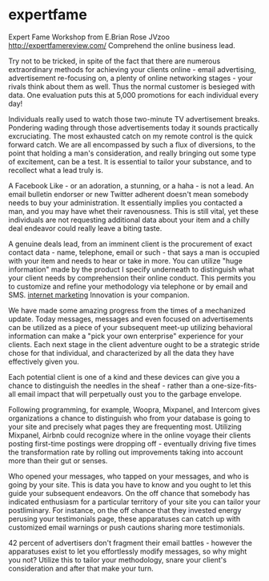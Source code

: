 # expertfame
Expert Fame Workshop from E.Brian  Rose JVzoo
http://expertfamereview.com/
Comprehend the online business lead. 

Try not to be tricked, in spite of the fact that there are numerous extraordinary methods for achieving your clients online - email advertising, advertisement re-focusing on, a plenty of online networking stages - your rivals think about them as well. Thus the normal customer is besieged with data. One evaluation puts this at 5,000 promotions for each individual every day! 

Individuals really used to watch those two-minute TV advertisement breaks. Pondering wading through those advertisements today it sounds practically excruciating. The most exhausted catch on my remote control is the quick forward catch. We are all encompassed by such a flux of diversions, to the point that holding a man's consideration, and really bringing out some type of excitement, can be a test. It is essential to tailor your substance, and to recollect what a lead truly is. 

A Facebook Like - or an adoration, a stunning, or a haha - is not a lead. An email bulletin endorser or new Twitter adherent doesn't mean somebody needs to buy your administration. It essentially implies you contacted a man, and you may have whet their ravenousness. This is still vital, yet these individuals are not requesting additional data about your item and a chilly deal endeavor could really leave a biting taste. 

A genuine deals lead, from an imminent client is the procurement of exact contact data - name, telephone, email or such - that says a man is occupied with your item and needs to hear or take in more. You can utilize "huge information" made by the product I specify underneath to distinguish what your client needs by comprehension their online conduct. This permits you to customize and refine your methodology via telephone or by email and SMS.
<a href="http://expertfamereview.com/">internet marketing</a>
Innovation is your companion.

We have made some amazing progress from the times of a mechanized update. Today messages, messages and even focused on advertisements can be utilized as a piece of your subsequent meet-up utilizing behavioral information can make a "pick your own enterprise" experience for your clients. Each next stage in the client adventure ought to be a strategic stride chose for that individual, and characterized by all the data they have effectively given you. 

Each potential client is one of a kind and these devices can give you a chance to distinguish the needles in the sheaf - rather than a one-size-fits-all email impact that will perpetually oust you to the garbage envelope. 

Following programming, for example, Woopra, Mixpanel, and Intercom gives organizations a chance to distinguish who from your database is going to your site and precisely what pages they are frequenting most. Utilizing Mixpanel, Airbnb could recognize where in the online voyage their clients posting first-time postings were dropping off - eventually driving five times the transformation rate by rolling out improvements taking into account more than their gut or senses. 

Who opened your messages, who tapped on your messages, and who is going by your site. This is data you have to know and you ought to let this guide your subsequent endeavors. On the off chance that somebody has indicated enthusiasm for a particular territory of your site you can tailor your postliminary. For instance, on the off chance that they invested energy perusing your testimonials page, these apparatuses can catch up with customized email warnings or push cautions sharing more testimonials. 

42 percent of advertisers don't fragment their email battles - however the apparatuses exist to let you effortlessly modify messages, so why might you not? Utilize this to tailor your methodology, snare your client's consideration and after that make your turn.
